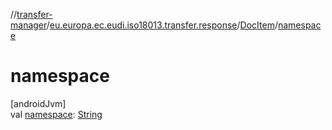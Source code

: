 //[transfer-manager](../../../index.md)/[eu.europa.ec.eudi.iso18013.transfer.response](../index.md)/[DocItem](index.md)/[namespace](namespace.md)

# namespace

[androidJvm]\
val [namespace](namespace.md): [String](https://kotlinlang.org/api/latest/jvm/stdlib/kotlin/-string/index.html)
